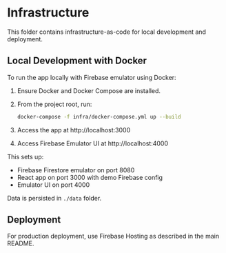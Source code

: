 # Infrastructure

This folder contains infrastructure-as-code for local development and deployment.

## Local Development with Docker

To run the app locally with Firebase emulator using Docker:

1. Ensure Docker and Docker Compose are installed.

2. From the project root, run:
   ```bash
   docker-compose -f infra/docker-compose.yml up --build
   ```

3. Access the app at http://localhost:3000

4. Access Firebase Emulator UI at http://localhost:4000

This sets up:
- Firebase Firestore emulator on port 8080
- React app on port 3000 with demo Firebase config
- Emulator UI on port 4000

Data is persisted in `./data` folder.

## Deployment

For production deployment, use Firebase Hosting as described in the main README.